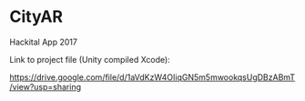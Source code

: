 # CityAR

Hackital App 2017

Link to project file (Unity compiled Xcode):

https://drive.google.com/file/d/1aVdKzW4OIiqGN5m5mwookqsUgDBzABmT/view?usp=sharing
